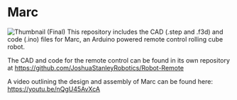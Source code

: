 # Marc
![Thumbnail (Final)](https://github.com/user-attachments/assets/fdf3c0ba-56a7-4a33-8353-7491e0dc6134)
This repository includes the CAD (.step and .f3d) and code (.ino) files for Marc, an Arduino powered remote control rolling cube robot.

The CAD and code for the remote control can be found in its own repository at https://github.com/JoshuaStanleyRobotics/Robot-Remote

A video outlining the design and assembly of Marc can be found here: https://youtu.be/nQgU45AvXcA
